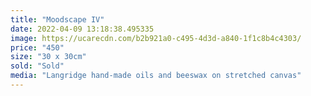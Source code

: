 ```yaml
---
title: "Moodscape IV"
date: 2022-04-09 13:18:38.495335
image: https://ucarecdn.com/b2b921a0-c495-4d3d-a840-1f1c8b4c4303/
price: "450"
size: "30 x 30cm"
sold: "Sold"
media: "Langridge hand-made oils and beeswax on stretched canvas"
---
```


